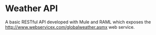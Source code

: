 # Weather API
A basic RESTful API developed with Mule and RAML which exposes the http://www.webservicex.com/globalweather.asmx web service.
